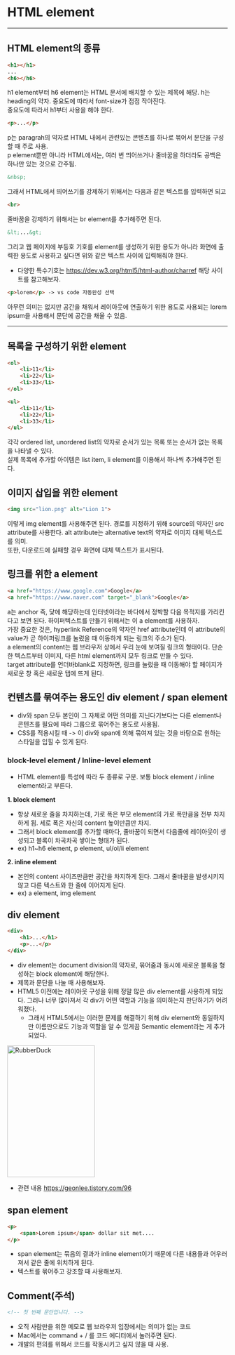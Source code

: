 # HTML element

* * * 

## HTML element의 종류
```html
<h1></h1>
...
<h6></h6>
```
h1 element부터 h6 element는 HTML 문서에 배치할 수 있는 제목에 해당. h는 heading의 약자. 중요도에 따라서 font-size가 점점 작아진다.  
중요도에 따라서 h1부터 사용을 해야 한다.

```html
<p>...</p>
```
p는 paragrah의 약자로 HTML 내에서 관련있는 콘텐츠를 하나로 묶어서 문단을 구성할 때 주로 사용.  
p element뿐만 아니라 HTML에서는, 여러 번 띄어쓰거나 줄바꿈을 하더라도 공백은 하나만 있는 것으로 간주됨.

```html
&nbsp;
```
그래서 HTML에서 띄어쓰기를 강제하기 위해서는 다음과 같은 텍스트를 입력하면 되고

```html
<br>
```
줄바꿈을 강제하기 위해서는 br element를 추가해주면 된다.

```html
&lt;...&gt;
```
그리고 웹 페이지에 부등호 기호를 element를 생성하기 위한 용도가 아니라 화면에 출력한 용도로 사용하고 싶다면 위와 같은 텍스트 사이에 입력해줘야 한다.
- 다양한 특수기호는 https://dev.w3.org/html5/html-author/charref 해당 사이트를 참고해보자.

```html
<p>lorem</p> -> vs code 자동완성 선택
```
아무런 의미는 없지만 공간을 채워서 레이아웃에 연출하기 위한 용도로 사용되는 lorem ipsum을 사용해서 문단에 공간을 채울 수 있음.

* * * 

## 목록을 구성하기 위한 element

```html
<ol>
    <li>11</li>
    <li>22</li>
    <li>33</li>
</ol>

<ul>
    <li>11</li>
    <li>22</li>
    <li>33</li>
</ul>
```
각각 ordered list, unordered list의 약자로 순서가 있는 목록 또는 순서가 없는 목록을 나타낼 수 있다.  
실제 목록에 추가할 아이템은 list item, li element를 이용해서 하나씩 추가해주면 된다.

## 이미지 삽입을 위한 element
```html
<img src="lion.png" alt="Lion 1">
```
이렇게 img element를 사용해주면 된다. 경로를 지정하기 위해 source의 약자인 src attribute를 사용한다. alt attribute는 alternative text의 약자로 이미지 대체 텍스트를 의미.  
또한, 다운로드에 실패할 경우 화면에 대체 텍스트가 표시된다.

## 링크를 위한 a element
```html
<a href="https://www.google.com">Google</a>
<a href="https://www.naver.com" target="_blank">Google</a>
```
a는 anchor 즉, 닻에 해당하는데 인터넷이라는 바다에서 정박할 다음 목적지를 가리킨다고 보면 된다. 하이퍼텍스트를 만들기 위해서는 이 a element를 사용하자.  
가장 중요한 것은, hyperlink Reference의 약자인 href attribute인데 이 attribute의 value가 곧 하이퍼링크를 눌렀을 때 이동하게 되는 링크의 주소가 된다.  
a element의 content는 웹 브라우저 상에서 우리 눈에 보여질 링크의 형태이다. 단순한 텍스트부터 이미지, 다른 html element까지 모두 링크로 만들 수 있다.  
target attribute를 언더바blank로 지정하면, 링크를 눌렀을 때 이동해야 할 페이지가 새로운 창 혹은 새로운 탭에 뜨게 된다.

## 컨텐츠를 묶여주는 용도인 div element / span element
- div와 span 모두 본인이 그 자체로 어떤 의미를 지닌다기보다는 다른 element나 콘텐츠를 필요에 따라 그룹으로 묶어주는 용도로 사용됨.
- CSS를 적용시킬 때 -> 이 div와 span에 의해 묶여져 있는 것을 바탕으로 원하는 스타일을 입힐 수 있게 된다.

### block-level element / Inline-level element
- HTML element를 특성에 따라 두 종류로 구분. 보통 block element / inline element라고 부른다.

**1. block element**
- 항상 새로운 줄을 차지하는데, 가로 폭은 부모 element의 가로 폭만큼을 전부 차지하게 됨. 세로 폭은 자신의 content 높이만큼만 차지.  
- 그래서 block element를 추가할 때마다, 줄바꿈이 되면서 다음줄에 레이아웃이 생성되고 블록이 차곡차곡 쌓이는 형태가 된다.
- ex) h1~h6 element, p element, ul/ol/li element

**2. inline element**
- 본인의 content 사이즈만큼만 공간을 차지하게 된다. 그래서 줄바꿈을 발생시키지 않고 다른 텍스트와 한 줄에 이어지게 된다. 
- ex) a element, img element

## div element
```html
<div>
    <h1>...</h1>
    <p>...</p>
</div>    
```
- div element는 document division의 약자로, 묶어줌과 동시에 새로운 블록을 형성하는 block element에 해당한다.
- 제목과 문단을 나눌 때 사용해보자.
- HTML5 이전에는 레이아웃 구성을 위해 정말 많은 div element를 사용하게 되었다. 그러나 너무 많아져서 각 div가 어떤 역할과 기능을 의미하는지 판단하기가 어려워졌다.  
  - 그래서 HTML5에서는 이러한 문제를 해결하기 위해 div element와 동일하지만 이름만으로도 기능과 역할을 알 수 있게끔 Semantic element라는 게 추가되었다.

<img src="https://user-images.githubusercontent.com/95380638/149259250-d12ccc69-936d-49ca-9621-9ed4606ab233.png" width="200px" height="300px" title="px(픽셀) 크기 설정" alt="RubberDuck"></img>
- 관련 내용 https://geonlee.tistory.com/96


## span element
```html
<p>
    <span>Lorem ipsum</span> dollar sit met....
</p>
```
- span element는 묶음의 결과가 inline element이기 때문에 다른 내용들과 어우러져서 같은 줄에 위치하게 된다.
- 텍스트를 묶어주고 강조할 때 사용해보자.

## Comment(주석)
```html
<!-- 첫 번째 문단입니다. -->
```
- 오직 사람만을 위한 메모로 웹 브라우저 입장에서는 의미가 없는 코드
- Mac에서는 command + / 를 코드 에디터에서 눌러주면 된다.
- 개발의 편의를 위해서 코드를 작동시키고 싶지 않을 때 사용.
